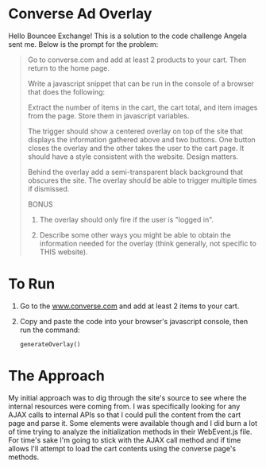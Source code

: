 # Converse Ad Overlay

Hello Bouncee Exchange! This is a solution to the code challenge Angela sent me. Below is the prompt for the problem:

> Go to converse.com and add at least 2 products to your cart. Then return to the home page.
>
> Write a javascript snippet that can be run in the console of a browser that does the following:
>
> Extract the number of items in the cart, the cart total, and item images from the page. Store them in javascript variables.
>
> The trigger should show a centered overlay on top of the site that displays the information gathered above and two buttons. One button closes the overlay and the other takes the user to the cart page. It should have a style consistent with the website. Design matters.
>
> Behind the overlay add a semi-transparent black background that obscures the site. The overlay should be able to trigger multiple times if dismissed.
>
> BONUS
>
> 1. The overlay should only fire if the user is "logged in".
>
> 2. Describe some other ways you might be able to obtain the information needed for the overlay (think generally, not specific to THIS website).


# To Run

1. Go to the www.converse.com and add at least 2 items to your cart.
2. Copy and paste the code into your browser's javascript console, then run the command:

	`generateOverlay()`

# The Approach

My initial approach was to dig through the site's source to see where the internal resources were coming from. I was specifically looking for any AJAX calls to internal APIs so that I could pull the content from the cart page and parse it. Some elements were available though and I did burn a lot of time trying to analyze the initialization methods in their WebEvent.js file. For time's sake I'm going to stick with the AJAX call method and if time allows I'll attempt to load the cart contents using the converse page's methods.


